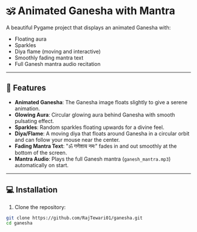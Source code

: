 # 🕉️ Animated Ganesha with Mantra

A beautiful Pygame project that displays an animated Ganesha with:

- Floating aura
- Sparkles
- Diya flame (moving and interactive)
- Smoothly fading mantra text
- Full Ganesh mantra audio recitation

---

## 🎨 Features

- **Animated Ganesha**: The Ganesha image floats slightly to give a serene animation.
- **Glowing Aura**: Circular glowing aura behind Ganesha with smooth pulsating effect.
- **Sparkles**: Random sparkles floating upwards for a divine feel.
- **Diya/Flame**: A moving diya that floats around Ganesha in a circular orbit and can follow your mouse near the center.
- **Fading Mantra Text**: "ॐ गणेशाय नमः" fades in and out smoothly at the bottom of the screen.
- **Mantra Audio**: Plays the full Ganesh mantra (`ganesh_mantra.mp3`) automatically on start.

---

## 💻 Installation

1. Clone the repository:

```bash
git clone https://github.com/RajTewari01/ganesha.git
cd ganesha
